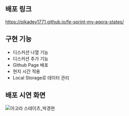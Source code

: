 ## 배포 링크
https://pikadev1771.github.io/fe-sprint-my-agora-states/

## 구현 기능
* 디스커션 나열 기능
* 디스커션 추가 기능
* Github Page 배포
* 현지 시간 적용
* Local Storage로 데이터 관리

## 배포 시연 화면
![아고라 스테이츠_박경현](https://user-images.githubusercontent.com/111509842/190858427-9f40ba5c-2322-4327-b258-3b781647b042.gif)


